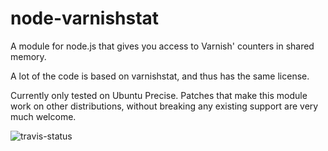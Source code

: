 # node-varnishstat

A module for node.js that gives you access to Varnish' counters in shared
memory.

A lot of the code is based on varnishstat, and thus has the same license.

Currently only tested on Ubuntu Precise.  Patches that make this module work
on other distributions, without breaking any existing support are very much
welcome.

![travis-status](https://api.travis-ci.org/kvisle/node-varnishstat.png)
